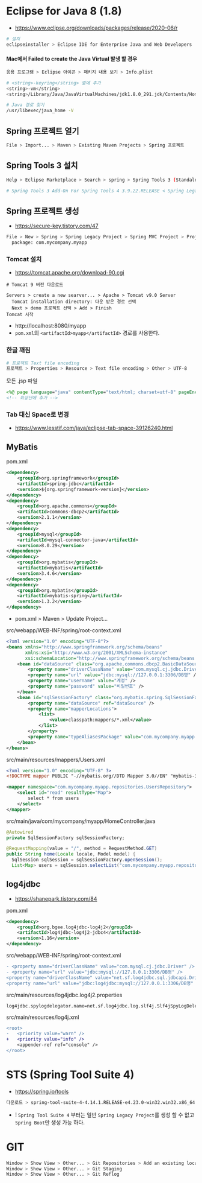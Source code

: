 # Eclipse for Java 8 (1.8)
* https://www.eclipse.org/downloads/packages/release/2020-06/r
```sh
# 설치
eclipseinstaller > Eclipse IDE for Enterprise Java and Web Developers
```

#### Mac에서 Failed to create the Java Virtual 발생 할 경우
```sh
응용 프로그램 > Eclipse 아이콘 > 패키지 내용 보기 > Info.plist
```
```sh
# <string>-keyring</string> 밑에 추가
<string>-vm</string>
<string>/Library/Java/JavaVirtualMachines/jdk1.8.0_291.jdk/Contents/Home/bin/java</string>
```
```sh
# Java 경로 찾기
/usr/libexec/java_home -V
```

## Spring 프로젝트 열기
```sh
File > Import... > Maven > Existing Maven Projects > Spring 프로젝트
```

## Spring Tools 3 설치
```sh
Help > Eclipse Marketplace > Search > spring > Spring Tools 3 (Standalone Edition) 3.9.14.RELEASE

# Spring Tools 3 Add-On For Spring Tools 4 3.9.22.RELEASE < Spring Legacy Project 생성 가능
```

## Spring 프로젝트 생성
* https://secure-key.tistory.com/47
```sh
File > New > Spring > Spring Legacy Project > Spring MVC Project > Project name: demo
  package: com.mycompany.myapp
```

### Tomcat 설치
* https://tomcat.apache.org/download-90.cgi
```sj
# Tomcat 9 버전 다운로드

Servers > create a new searver... > Apache > Tomcat v9.0 Server
  Tomcat installation directory: 다운 받은 경로 선택
  Next > demo 프로젝트 선택 > Add > Finish
Tomcat 시작
```
* http://localhost:8080/myapp
* `pom.xml`의 `<artifactId>myapp</artifactId>` 경로를 사용한다.

### 한글 깨짐
```sh
# 프로젝트 Text file encoding
프로젝트 > Properties > Resource > Text file encoding > Other > UTF-8
```

<!--
Tomcat/server.xml
```diff
- <Connector connectionTimeout="20000" port="8081" protocol="HTTP/1.1" redirectPort="8443"/>
+ <Connector uriencoding="utf-8" connectionTimeout="20000" port="8080" protocol="HTTP/1.1" redirectPort="8443"/>
```

Tomcat/web.xml
```xml
<filter>
    <filter-name>setCharacterEncodingFilter</filter-name>
    <filter-class>org.apache.catalina.filters.SetCharacterEncodingFilter</filter-class>
    <init-param>
        <param-name>encoding</param-name>
        <param-value>UTF-8</param-value>
    </init-param>
    <async-supported>true</async-supported>
</filter>
```
* 주석 해제
-->

모든 .jsp 파일
```jsp
<%@ page language="java" contentType="text/html; charset=utf-8" pageEncoding="utf-8" %>
<!-- 최상단에 추가 -->
```

### Tab 대신 Space로 변경
* https://www.lesstif.com/java/eclipse-tab-space-39126240.html

## MyBatis
pom.xml
```xml
<dependency>
    <groupId>org.springframework</groupId>
    <artifactId>spring-jdbc</artifactId>
    <version>${org.springframework-version}</version>
</dependency>
<dependency>
    <groupId>org.apache.commons</groupId>
    <artifactId>commons-dbcp2</artifactId>
    <version>2.1.1</version>
</dependency>
<dependency>
    <groupId>mysql</groupId>
    <artifactId>mysql-connector-java</artifactId>
    <version>8.0.29</version>
</dependency>
<dependency>
    <groupId>org.mybatis</groupId>
    <artifactId>mybatis</artifactId>
    <version>3.4.6</version>
</dependency>
<dependency>
    <groupId>org.mybatis</groupId>
    <artifactId>mybatis-spring</artifactId>
    <version>1.3.2</version>
</dependency>
```
* pom.xml > Maven > Update Project...

src/webapp/WEB-INF/spring/root-context.xml
```xml
<?xml version="1.0" encoding="UTF-8"?>
<beans xmlns="http://www.springframework.org/schema/beans"
       xmlns:xsi="http://www.w3.org/2001/XMLSchema-instance"
       xsi:schemaLocation="http://www.springframework.org/schema/beans https://www.springframework.org/schema/beans/spring-beans.xsd">
    <bean id="dataSource" class="org.apache.commons.dbcp2.BasicDataSource">
        <property name="driverClassName" value="com.mysql.cj.jdbc.Driver" />
        <property name="url" value="jdbc:mysql://127.0.0.1:3306/DB명" />
        <property name="username" value="계정" />
        <property name="password" value="비밀번호" />
    </bean>
    <bean id="sqlSessionFactory" class="org.mybatis.spring.SqlSessionFactoryBean">
        <property name="dataSource" ref="dataSource" />
        <property name="mapperLocations">
            <list>
                <value>classpath:mappers/*.xml</value>
            </list>
        </property>
        <property name="typeAliasesPackage" value="com.mycompany.myapp.models" />
    </bean>
</beans>
```

src/main/resources/mappers/Users.xml
```xml
<?xml version="1.0" encoding="UTF-8" ?>
<!DOCTYPE mapper PUBLIC "-//mybatis.org//DTD Mapper 3.0//EN" "mybatis-3-mapper.dtd">

<mapper namespace="com.mycompany.myapp.repositories.UsersRepository">
    <select id="read" resultType="Map">
        select * from users
    </select>
</mapper>
```

src/main/java/com/mycompany/myapp/HomeController.java
```java
@Autowired
private SqlSessionFactory sqlSessionFactory;

@RequestMapping(value = "/", method = RequestMethod.GET)
public String home(Locale locale, Model model) {
  SqlSession sqlSession = sqlSessionFactory.openSession();
  List<Map> users = sqlSession.selectList("com.mycompany.myapp.repositories.UsersRepository.read");
```

## log4jdbc
* https://shanepark.tistory.com/84

pom.xml
```xml
<dependency>
    <groupId>org.bgee.log4jdbc-log4j2</groupId>
    <artifactId>log4jdbc-log4j2-jdbc4</artifactId>
    <version>1.16</version>
</dependency>
```

src/webapp/WEB-INF/spring/root-context.xml
```diff
- <property name="driverClassName" value="com.mysql.cj.jdbc.Driver" />
- <property name="url" value="jdbc:mysql://127.0.0.1:3306/DB명" />
<property name="driverClassName" value="net.sf.log4jdbc.sql.jdbcapi.DriverSpy" />
<property name="url" value="jdbc:log4jdbc:mysql://127.0.0.1:3306/DB명" />
```

src/main/resources/log4jdbc.log4j2.properties
```properties
log4jdbc.spylogdelegator.name=net.sf.log4jdbc.log.slf4j.Slf4jSpyLogDelegator
```

src/main/resources/log4j.xml
```diff
<root>
-   <priority value="warn" />
+   <priority value="info" />
    <appender-ref ref="console" />
</root>
```

# STS (Spring Tool Suite 4)
* https://spring.io/tools
```sh
다운로드 > spring-tool-suite-4-4.14.1.RELEASE-e4.23.0-win32.win32.x86_64.self-extracting.jar > 더블 클릭하면 압축 풀림
```
* ❕ `Spring Tool Suite 4` 부터는 일반 `Spring Legacy Project`를 생성 할 수 없고 `Spring Boot`만 생성 가능 하다.

# GIT
```sh
Window > Show View > Other... > Git Repositories > Add an existing local Git repository
Window > Show View > Other... > Git Staging
Window > Show View > Other... > Git Reflog
```
